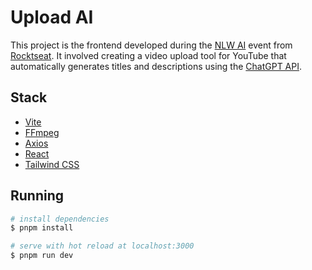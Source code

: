 # Upload AI

This project is the frontend developed during the [NLW AI](https://www.rocketseat.com.br/nlw) event from [Rocktseat](https://www.rocketseat.com.br/). It involved creating a video upload tool for YouTube that automatically generates titles and descriptions using the [ChatGPT API](https://platform.openai.com/docs/guides/text-generation).

## Stack

- [Vite](https://vitejs.dev/)
- [FFmpeg](https://www.ffmpeg.org/)
- [Axios](https://axios-http.com/ptbr/)
- [React](https://react.dev/)
- [Tailwind CSS](https://tailwindcss.com/)

## Running

``` bash
# install dependencies
$ pnpm install

# serve with hot reload at localhost:3000
$ pnpm run dev
```
